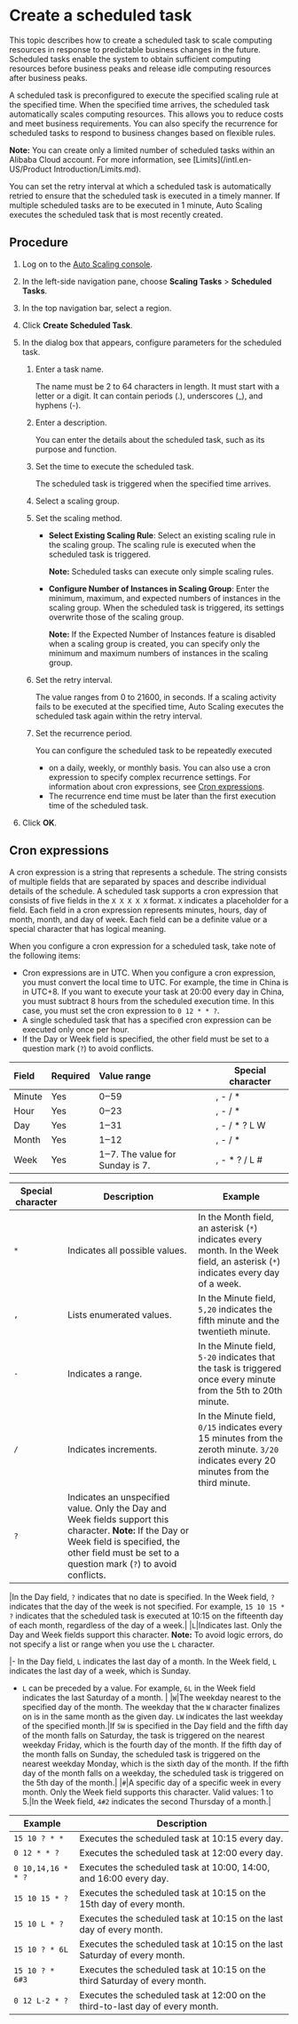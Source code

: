# Create a scheduled task

This topic describes how to create a scheduled task to scale computing resources in response to predictable business changes in the future. Scheduled tasks enable the system to obtain sufficient computing resources before business peaks and release idle computing resources after business peaks.

A scheduled task is preconfigured to execute the specified scaling rule at the specified time. When the specified time arrives, the scheduled task automatically scales computing resources. This allows you to reduce costs and meet business requirements. You can also specify the recurrence for scheduled tasks to respond to business changes based on flexible rules.

**Note:** You can create only a limited number of scheduled tasks within an Alibaba Cloud account. For more information, see [Limits](/intl.en-US/Product Introduction/Limits.md).

You can set the retry interval at which a scheduled task is automatically retried to ensure that the scheduled task is executed in a timely manner. If multiple scheduled tasks are to be executed in 1 minute, Auto Scaling executes the scheduled task that is most recently created.

## Procedure

1.  Log on to the [Auto Scaling console](https://essnew.console.aliyun.com/).

2.  In the left-side navigation pane, choose **Scaling Tasks** \> **Scheduled Tasks**.

3.  In the top navigation bar, select a region.

4.  Click **Create Scheduled Task**.

5.  In the dialog box that appears, configure parameters for the scheduled task.

    1.  Enter a task name.

        The name must be 2 to 64 characters in length. It must start with a letter or a digit. It can contain periods \(.\), underscores \(\_\), and hyphens \(-\).

    2.  Enter a description.

        You can enter the details about the scheduled task, such as its purpose and function.

    3.  Set the time to execute the scheduled task.

        The scheduled task is triggered when the specified time arrives.

    4.  Select a scaling group.

    5.  Set the scaling method.

        -   **Select Existing Scaling Rule**: Select an existing scaling rule in the scaling group. The scaling rule is executed when the scheduled task is triggered.

            **Note:** Scheduled tasks can execute only simple scaling rules.

        -   **Configure Number of Instances in Scaling Group**: Enter the minimum, maximum, and expected numbers of instances in the scaling group. When the scheduled task is triggered, its settings overwrite those of the scaling group.

            **Note:** If the Expected Number of Instances feature is disabled when a scaling group is created, you can specify only the minimum and maximum numbers of instances in the scaling group.

    6.  Set the retry interval.

        The value ranges from 0 to 21600, in seconds. If a scaling activity fails to be executed at the specified time, Auto Scaling executes the scheduled task again within the retry interval.

    7.  Set the recurrence period.

        You can configure the scheduled task to be repeatedly executed

        -   on a daily, weekly, or monthly basis. You can also use a cron expression to specify complex recurrence settings. For information about cron expressions, see [Cron expressions](#section_xyx_exw_poc).
        -   The recurrence end time must be later than the first execution time of the scheduled task.
6.  Click **OK**.


## Cron expressions

A cron expression is a string that represents a schedule. The string consists of multiple fields that are separated by spaces and describe individual details of the schedule. A scheduled task supports a cron expression that consists of five fields in the `X X X X X` format. `X` indicates a placeholder for a field. Each field in a cron expression represents minutes, hours, day of month, month, and day of week. Each field can be a definite value or a special character that has logical meaning.

When you configure a cron expression for a scheduled task, take note of the following items:

-   Cron expressions are in UTC. When you configure a cron expression, you must convert the local time to UTC. For example, the time in China is in UTC+8. If you want to execute your task at 20:00 every day in China, you must subtract 8 hours from the scheduled execution time. In this case, you must set the cron expression to `0 12 * * ?`.
-   A single scheduled task that has a specified cron expression can be executed only once per hour.
-   If the Day or Week field is specified, the other field must be set to a question mark \(`?`\) to avoid conflicts.

|Field|Required|Value range|Special character|
|:----|:-------|:----------|-----------------|
|Minute|Yes|0‒59|, - / \*|
|Hour|Yes|0‒23|, - / \*|
|Day|Yes|1‒31|, - / \* ? L W|
|Month|Yes|1‒12|, - / \*|
|Week|Yes|1‒7. The value for Sunday is 7.|, - \* ? / L \#|

|Special character|Description|Example|
|-----------------|-----------|-------|
|`*`|Indicates all possible values.|In the Month field, an asterisk \(`*`\) indicates every month. In the Week field, an asterisk \(`*`\) indicates every day of a week.|
|`,`|Lists enumerated values.|In the Minute field, `5,20` indicates the fifth minute and the twentieth minute.|
|`-`|Indicates a range.|In the Minute field, `5-20` indicates that the task is triggered once every minute from the 5th to 20th minute.|
|`/`|Indicates increments.|In the Minute field, `0/15` indicates every 15 minutes from the zeroth minute. `3/20` indicates every 20 minutes from the third minute.|
|`?`|Indicates an unspecified value. Only the Day and Week fields support this character. **Note:** If the Day or Week field is specified, the other field must be set to a question mark \(`?`\) to avoid conflicts.

|In the Day field, `?` indicates that no date is specified. In the Week field, `?` indicates that the day of the week is not specified. For example, `15 10 15 * ?` indicates that the scheduled task is executed at 10:15 on the fifteenth day of each month, regardless of the day of a week.|
|`L`|Indicates last. Only the Day and Week fields support this character. **Note:** To avoid logic errors, do not specify a list or range when you use the `L` character.

|-   In the Day field, `L` indicates the last day of a month. In the Week field, `L` indicates the last day of a week, which is Sunday.
-   `L` can be preceded by a value. For example, `6L` in the Week field indicates the last Saturday of a month. |
|`W`|The weekday nearest to the specified day of the month. The weekday that the `W` character finalizes on is in the same month as the given day. `LW` indicates the last weekday of the specified month.|If `5W` is specified in the Day field and the fifth day of the month falls on Saturday, the task is triggered on the nearest weekday Friday, which is the fourth day of the month. If the fifth day of the month falls on Sunday, the scheduled task is triggered on the nearest weekday Monday, which is the sixth day of the month. If the fifth day of the month falls on a weekday, the scheduled task is triggered on the 5th day of the month.|
|`#`|A specific day of a specific week in every month. Only the Week field supports this character. Valid values: 1 to 5.|In the Week field, `4#2` indicates the second Thursday of a month.|

|Example|Description|
|-------|-----------|
|`15 10 ? * *`|Executes the scheduled task at 10:15 every day.|
|`0 12 * * ?`|Executes the scheduled task at 12:00 every day.|
|`0 10,14,16 * * ?`|Executes the scheduled task at 10:00, 14:00, and 16:00 every day.|
|`15 10 15 * ?`|Executes the scheduled task at 10:15 on the 15th day of every month.|
|`15 10 L * ?`|Executes the scheduled task at 10:15 on the last day of every month.|
|`15 10 ? * 6L`|Executes the scheduled task at 10:15 on the last Saturday of every month.|
|`15 10 ? * 6#3`|Executes the scheduled task at 10:15 on the third Saturday of every month.|
|`0 12 L-2 * ?`|Executes the scheduled task at 12:00 on the third-to-last day of every month.|

